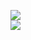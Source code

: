 [![](https://img.shields.io/badge/Made%20With-Github%20Spray-lightgrey.svg?style=for-the-badge&logo=github)](https://github.com/Annihil/github-spray#5108)  
[![](https://i.imgur.com/2DrTn0Z.gif)](https://github.com/Annihil/github-spray)